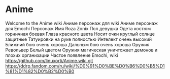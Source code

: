 # Anime
Welcome to the Anime wiki
Аниме персонаж для wiki
Аниме персонаж для Emochi
Персонаж
Имя Roza Zonix
Пол девушка
Одета костюм горничная боевая
Глаза красного цвета
Носит очки круглый солнце защитные
Татуировки на руке полностью
Интелект очень высокий
Ближний бою очень хороша
Дальным бою очень хороша
Оружия Револьвер Белый цветом
Оружия магическая уничтожает демонов и плохих организации
Частое появление Emochi, wiki
https://github.com/linuxorti/Anime.wiki.git
https://ddrp.fandom.com/ru/wiki/%D0%91%D0%BE%D0%B6%D0%B5%D1%81%D1%82%D0%B2%D0%B0
